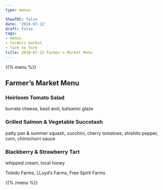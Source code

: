 ```yaml
---
type: menus

ShowTOC: false
date: '2018-07-12'
draft: false
tags:
- menus
- farmers market
- farm to fork
title: 2018-07-12 Farmer's Market Menu
---
```


{{% menu %}}

## Farmer’s Market Menu

### Heirloom Tomato Salad

burrata cheese, basil aioli, balsamic glaze

### Grilled Salmon & Vegetable Succotash

patty pan & summer squash, zucchini,
cherry tomatoes, shishito pepper, corn,
chimichurri sauce

### Blackberry & Strawberry Tart

whipped cream, local honey


Toledo Farms, LLoyd’s Farms, Free Spirit Farms

{{% /menu %}}
